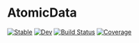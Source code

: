 # AtomicData

[![Stable](https://img.shields.io/badge/docs-stable-blue.svg)](https://tiagomdp.github.io/AtomicData.jl/stable)
[![Dev](https://img.shields.io/badge/docs-dev-blue.svg)](https://tiagomdp.github.io/AtomicData.jl/dev)
[![Build Status](https://github.com/tiagomdp/AtomicData.jl/workflows/CI/badge.svg)](https://github.com/tiagomdp/AtomicData.jl/actions)
[![Coverage](https://codecov.io/gh/tiagomdp/AtomicData.jl/branch/master/graph/badge.svg)](https://codecov.io/gh/tiagomdp/AtomicData.jl)
